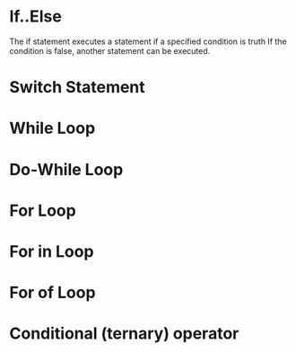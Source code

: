# If..Else
The if statement executes a statement if a specified condition is truth
If the condition is false, another statement can be executed.
# Switch Statement
# While Loop
# Do-While Loop
# For Loop
# For in Loop
# For of Loop
# Conditional (ternary) operator